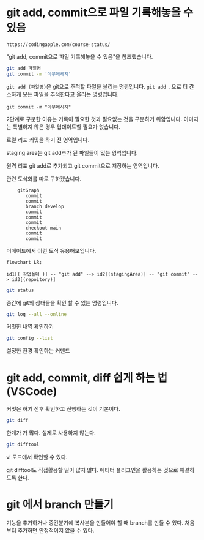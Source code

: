 
# git add, commit으로 파일 기록해놓을 수 있음

```url
https://codingapple.com/course-status/
```
"git add, commit으로 파일 기록해놓을 수 있음"을 참조했습니다.


```zsh
git add 파일명
git commit -m '아무메세지'
```

`git add (파일명)`은 git으로 추적할 파일을 올리는 명령입니다.
`git add .`으로 더 간소하게 모든 파일을 추적한다고 올리는 명령입니다.

`git commit -m "아무메시지"`

2단계로 구분한 이유는 기록이 필요한 것과 필요없는 것을 구분하기 위함입니다.
이미지는 특별하지 않은 경우 업데이트할 필요가 없습니다.

로컬 리포
커밋을 하기 전 영역입니다.


staging area는 git add추가 된 파일들이 있는 영역입니다.

원격 리포
git add로 추가되고 git commit으로 저장하는 영역입니다.

관련 도식화를 따로 구하겠습니다.

```mermaid
    gitGraph
       commit
       commit
       branch develop
       commit
       commit
       commit
       checkout main
       commit
       commit
```
머메이드에서 이런 도식 유용해보입니다.

```mermaid
flowchart LR;

id1[( 작업폴더 )] -- "git add" --> id2[(stagingArea)] -- "git commit" --> id3[(repoitory)]
```

```zsh
git status
```

중간에 git의 상태들을 확인 할 수 있는 명령입니다.

```zsh
git log --all --online
```

커밋한 내역 확인하기


```zsh
git config --list
```

설정한 환경 확인하는 커맨드



# git add, commit, diff 쉽게 하는 법 (VSCode)

커밋은 하기 전후 확인하고 진행하는 것이 기본이다.

```zsh
git diff
```
한계가 가 많다. 실제로 사용하지 않는다.

```zsh
git difftool
```
vi 모드에서 확인할 수 있다.

git difftool도 직접활용할 일이 많지 않다. 에티터 플러그인을 활용하는 것으로 해결하도록 한다.

# git 에서 branch 만들기

기능을 추가하거나 중간분기에 복사본을 만들어야 할 때 branch를 만들 수 있다.
처음부터 추가하면 안정적이지 않을 수 있다.

